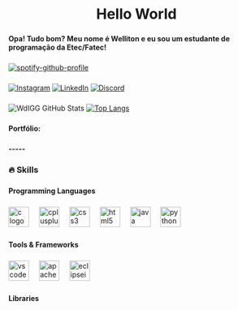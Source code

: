 <h1 align="center">Hello World</h1>

###

<h4 align="left">Opa! Tudo bom? Meu nome é Welliton e eu sou um estudante de programação da Etec/Fatec!</h4>

###

[![spotify-github-profile](https://spotify-github-profile.kittinanx.com/api/view?uid=wdigamer&cover_image=true&theme=default&show_offline=false&background_color=121212&interchange=false&bar_color=53b14f&bar_color_cover=false)](https://spotify-github-profile.kittinanx.com/api/view?uid=wdigamer&redirect=true)

###
  [![Instagram](https://img.shields.io/badge/Instagram-E4405F?style=for-the-badge&logo=instagram&logoColor=white)](https://www.instagram.com/wdinac/)
  [![LinkedIn](https://img.shields.io/badge/LinkedIn-0077B5?style=for-the-badge&logo=linkedin&logoColor=white)](https://www.linkedin.com/in/wdinac/)
  [![Discord](https://img.shields.io/badge/Discord-7289DA?style=for-the-badge&logo=discord&logoColor=white)](https://discord.com/invite/BrmwqEd)

###
  ![WdIGG GitHub Stats](https://github-readme-stats.vercel.app/api?username=wdigg&show_icons=true&theme=tokyonight)
  [![Top Langs](https://github-readme-stats.vercel.app/api/top-langs/?username=wdigg&show_icons=true&theme=tokyonight)](https://github.com/wdigg/github-readme-stats)

###

<h4 align="left">Portfólio:</h4>

###

<h5 align="left">-----</h5>

###

<h3 align="left">🔥 Skills</h3>

###

<h4 align="left">Programming Languages</h4>

###

<div align="left">
  <img src="https://cdn.jsdelivr.net/gh/devicons/devicon/icons/c/c-original.svg" height="40" alt="c logo"  />
  <img width="12" />
  <img src="https://cdn.jsdelivr.net/gh/devicons/devicon/icons/cplusplus/cplusplus-original.svg" height="40" alt="cplusplus logo"  />
  <img width="12" />
  <img src="https://cdn.jsdelivr.net/gh/devicons/devicon/icons/css3/css3-original.svg" height="40" alt="css3 logo"  />
  <img width="12" />
  <img src="https://cdn.jsdelivr.net/gh/devicons/devicon/icons/html5/html5-original.svg" height="40" alt="html5 logo"  />
  <img width="12" />
  <img src="https://cdn.jsdelivr.net/gh/devicons/devicon/icons/java/java-original.svg" height="40" alt="java logo"  />
  <img width="12" />
  <img src="https://cdn.jsdelivr.net/gh/devicons/devicon/icons/python/python-original.svg" height="40" alt="python logo"  />
</div>

###

<h4 align="left">Tools & Frameworks</h4>

###

<div align="left">
  <img src="https://cdn.jsdelivr.net/gh/devicons/devicon/icons/vscode/vscode-original.svg" height="40" alt="vscode logo"  />
  <img width="12" />
  <img src="https://cdn.jsdelivr.net/gh/devicons/devicon/icons/apache/apache-original.svg" height="40" alt="apache logo"  />
  <img width="12" />
  <img src="https://skillicons.dev/icons?i=eclipse" height="40" alt="eclipseide logo"  />
</div>

###

<h4 align="left">Libraries</h4>

###

<!--
<div align="center"> 
  ![snake animation](https://github.com/WdIGG/WdIGG/blob/output/github-contribution-grid-snake2.svg)
</div>
-->

###
